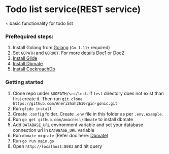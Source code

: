 # Todo list service(REST service)
~  basic functionality for todo list

### PreRequired steps:
1. Install Golang from [Golang](https://golang.org/dl/) (`Go 1.11+` required)
2. Set `GOPATH` and `GOROOT`. For more details [Doc1](https://github.com/golang/go/wiki/SettingGOPATH) or [Doc2](https://blog.learngoprogramming.com/what-are-goroot-and-gopath-1231b084723f)
3. [Install Glide](https://github.com/Masterminds/glide)
4. [Install Dbmate](https://github.com/amacneil/dbmate)
5. [Install CockroachDb](https://www.cockroachlabs.com/docs/stable/install-cockroachdb-windows.html)

### Getting started
1. Clone repo under `$GOPATH/src/test`. If `test` directory does not exist than first create it. Then run `git clone https://github.com/AneriShah2610/gin-gonic.git`
2. Run `glide install`
3. Create `.config` folder. Create `.env` file in this folder as per `.env.example`.
4. Run `go get github.com/amacneil/dbmate` to install dbmate
5. Add `DATABASE_URL` environment variable and set your database connection url in `DATABASE_URL` variable
6. Run `dbmate migrate` (Refer doc here: [Dbmate](https://github.com/amacneil/dbmate))
7. Run `go run main.go`
8. Open `http://localhost:8083` and hit query
